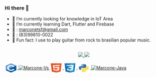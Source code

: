 ### Hi there 👋

- 🔭 I’m currently looking for knowledge in IoT Area
- 🌱 I’m currently learning Dart, Flutter and Firebase
- 📧 : marconetsf@gmail.com
- 📱 : (83)99810-0022
- 🥊 Fun fact: I use to play guitar from rock to brasilian popular music.

##

<div align="center">
  <a href="https://github.com/Marconetsf">
  <img height="180em" src="https://github-readme-stats.vercel.app/api?username=Marconetsf&show_icons=true&theme=dracula&include_all_commits=true&count_private=true"/>
  <img height="180em" src="https://github-readme-stats.vercel.app/api/top-langs/?username=Marconetsf&layout=compact&langs_count=7&theme=dracula"/>
</div>
    
<div style="display: inline_block"><br>
  <img align="center" alt="Marcone-C" height="30" width="40" src="https://github.com/devicons/devicon/blob/master/icons/c/c-original.svg">
  <img align="center" alt="Marcone-Vs" height="30" width="40" src="https://cdn.jsdelivr.net/gh/devicons/devicon/icons/vscode/vscode-original.svg">
  <img align="center" alt="Marcone-HTML" height="30" width="40" src="https://raw.githubusercontent.com/devicons/devicon/master/icons/html5/html5-original.svg">
  <img align="center" alt="Marcone-CSS" height="30" width="40" src="https://raw.githubusercontent.com/devicons/devicon/master/icons/css3/css3-original.svg">
  <img align="center" alt="Marcone-Python" height="30" width="40" src="https://raw.githubusercontent.com/devicons/devicon/master/icons/python/python-original.svg">
  <img align="center" alt="Marcone-Java" height="30" width="40" src="https://cdn.jsdelivr.net/gh/devicons/devicon/icons/java/java-original.svg">
</div>
  
  ##
